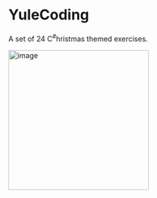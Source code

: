 # YuleCoding
A set of 24 C<sup>#</sup>hristmas themed exercises.

<img width="277" alt="image" src="https://github.com/user-attachments/assets/05a3901d-d7bf-46af-9532-c75f70208b88">
